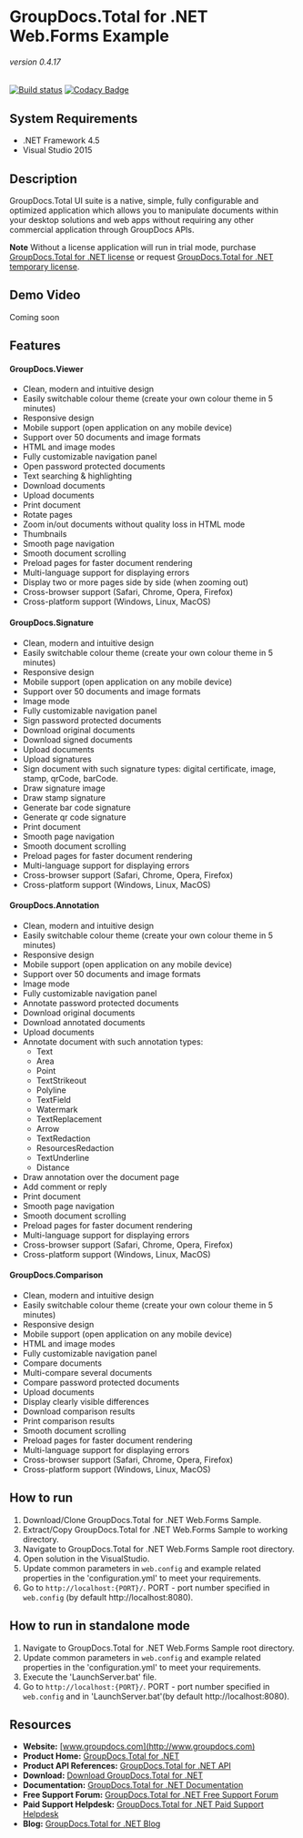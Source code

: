 # GroupDocs.Total for .NET Web.Forms Example
###### version 0.4.17

[![Build status](https://ci.appveyor.com/api/projects/status/boo4pnp61r6b8kqp/branch/master?svg=true)](https://ci.appveyor.com/project/egorovpavel/groupdocs-total-for-net-webforms/branch/master)
[![Codacy Badge](https://api.codacy.com/project/badge/Grade/dbaad4274f364d91929418a721ae2a45)](https://www.codacy.com/app/GroupDocs/GroupDocs.Total-for-NET-WebForms?utm_source=github.com&amp;utm_medium=referral&amp;utm_content=groupdocs-total/GroupDocs.Total-for-NET-WebForms&amp;utm_campaign=Badge_Grade)

## System Requirements
- .NET Framework 4.5
- Visual Studio 2015


## Description
GroupDocs.Total UI suite is a native, simple, fully configurable and optimized application which allows you to manipulate documents within your desktop solutions and web apps without requiring any other commercial application through GroupDocs APIs.

**Note** Without a license application will run in trial mode, purchase [GroupDocs.Total for .NET license](https://purchase.groupdocs.com/order-online-step-1-of-8.aspx) or request [GroupDocs.Total for .NET temporary license](https://purchase.groupdocs.com/temporary-license).


## Demo Video
Coming soon


## Features
#### GroupDocs.Viewer
- Clean, modern and intuitive design
- Easily switchable colour theme (create your own colour theme in 5 minutes)
- Responsive design
- Mobile support (open application on any mobile device)
- Support over 50 documents and image formats
- HTML and image modes
- Fully customizable navigation panel
- Open password protected documents
- Text searching & highlighting
- Download documents
- Upload documents
- Print document
- Rotate pages
- Zoom in/out documents without quality loss in HTML mode
- Thumbnails
- Smooth page navigation
- Smooth document scrolling
- Preload pages for faster document rendering
- Multi-language support for displaying errors
- Display two or more pages side by side (when zooming out)
- Cross-browser support (Safari, Chrome, Opera, Firefox)
- Cross-platform support (Windows, Linux, MacOS)
#### GroupDocs.Signature
- Clean, modern and intuitive design
- Easily switchable colour theme (create your own colour theme in 5 minutes)
- Responsive design
- Mobile support (open application on any mobile device)
- Support over 50 documents and image formats
- Image mode
- Fully customizable navigation panel
- Sign password protected documents
- Download original documents
- Download signed documents
- Upload documents
- Upload signatures
- Sign document with such signature types: digital certificate, image, stamp, qrCode, barCode.
- Draw signature image
- Draw stamp signature
- Generate bar code signature
- Generate qr code signature
- Print document
- Smooth page navigation
- Smooth document scrolling
- Preload pages for faster document rendering
- Multi-language support for displaying errors
- Cross-browser support (Safari, Chrome, Opera, Firefox)
- Cross-platform support (Windows, Linux, MacOS)
#### GroupDocs.Annotation
- Clean, modern and intuitive design
- Easily switchable colour theme (create your own colour theme in 5 minutes)
- Responsive design
- Mobile support (open application on any mobile device)
- Support over 50 documents and image formats
- Image mode
- Fully customizable navigation panel
- Annotate password protected documents
- Download original documents
- Download annotated documents
- Upload documents
- Annotate document with such annotation types: 
   * Text
   * Area
   * Point
   * TextStrikeout
   * Polyline
   * TextField
   * Watermark
   * TextReplacement
   * Arrow
   * TextRedaction
   * ResourcesRedaction
   * TextUnderline
   * Distance
- Draw annotation over the document page
- Add comment or reply
- Print document
- Smooth page navigation
- Smooth document scrolling
- Preload pages for faster document rendering
- Multi-language support for displaying errors
- Cross-browser support (Safari, Chrome, Opera, Firefox)
- Cross-platform support (Windows, Linux, MacOS)
#### GroupDocs.Comparison
- Clean, modern and intuitive design
- Easily switchable colour theme (create your own colour theme in 5 minutes)
- Responsive design
- Mobile support (open application on any mobile device)
- HTML and image modes
- Fully customizable navigation panel
- Compare documents
- Multi-compare several documents
- Compare password protected documents
- Upload documents
- Display clearly visible differences
- Download comparison results
- Print comparison results
- Smooth document scrolling
- Preload pages for faster document rendering
- Multi-language support for displaying errors
- Cross-browser support (Safari, Chrome, Opera, Firefox)
- Cross-platform support (Windows, Linux, MacOS)

## How to run
1. Download/Clone GroupDocs.Total for .NET Web.Forms Sample.
2. Extract/Copy GroupDocs.Total for .NET Web.Forms Sample to working directory.
3. Navigate to GroupDocs.Total for .NET Web.Forms Sample root directory.
4. Open solution in the VisualStudio.
5. Update common parameters in `web.config` and example related properties in the 'configuration.yml' to meet your requirements.
6. Go to `http://localhost:{PORT}/`.
PORT - port number specified in `web.config` (by default http://localhost:8080).

## How to run in standalone mode
1. Navigate to GroupDocs.Total for .NET Web.Forms Sample root directory.
5. Update common parameters in `web.config` and example related properties in the 'configuration.yml' to meet your requirements.
3. Execute the 'LaunchServer.bat' file.
4. Go to `http://localhost:{PORT}/`.
PORT - port number specified in `web.config` and in 'LaunchServer.bat'(by default http://localhost:8080).

## Resources
- **Website:** [www.groupdocs.com](http://www.groupdocs.com)
- **Product Home:** [GroupDocs.Total for .NET](https://products.groupdocs.com/total/NET)
- **Product API References:** [GroupDocs.Total for .NET API](https://apireference.groupdocs.com)
- **Download:** [Download GroupDocs.Total for .NET](http://downloads.groupdocs.com/total/NET)
- **Documentation:** [GroupDocs.Total for .NET Documentation](https://docs.groupdocs.com/dashboard.action)
- **Free Support Forum:** [GroupDocs.Total for .NET Free Support Forum](https://forum.groupdocs.com/c/total)
- **Paid Support Helpdesk:** [GroupDocs.Total for .NET Paid Support Helpdesk](https://helpdesk.groupdocs.com)
- **Blog:** [GroupDocs.Total for .NET Blog](https://blog.groupdocs.com/category/groupdocs-total-product-family)

